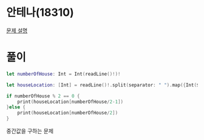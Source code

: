 # 안테나(18310)
[문제 설명](https://www.acmicpc.net/problem/18310)

# 풀이
```swift
let numberOfHouse: Int = Int(readLine()!)!

let houseLocation: [Int] = readLine()!.split(separator: " ").map({Int($0)!}).sorted(by: <)

if numberOfHouse % 2 == 0 {
    print(houseLocation[numberOfHouse/2-1])
}else {
    print(houseLocation[numberOfHouse/2])
}
```
중간값을 구하는 문제